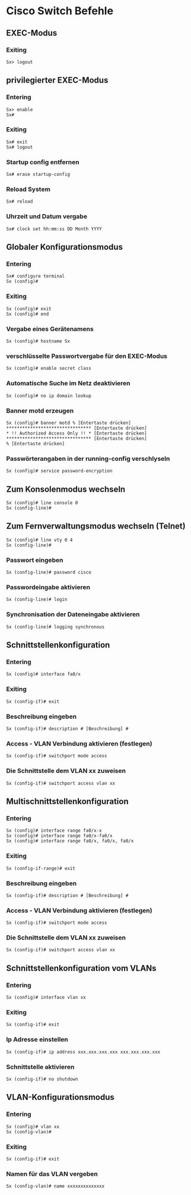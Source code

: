 # Cisco Switch Befehle

## EXEC-Modus

### Exiting
``` 
Sx> logout
```

## privilegierter EXEC-Modus

### Entering

``` Entering
Sx> enable
Sx# 
```
### Exiting
``` 
Sx# exit
Sx# logout
```
### Startup config entfernen

```
Sx# erase startup-config
```

### Reload System
```
Sx# reload
```
### Uhrzeit und Datum vergabe

```
Sx# clock set hh:mm:ss DD Month YYYY
```
## Globaler Konfigurationsmodus
### Entering
``` 
Sx# configure terminal
Sx (config)# 
```
### Exiting
``` 
Sx (config)# exit
Sx (config)# end
```
### Vergabe eines Gerätenamens

``` 
Sx (config)# hostname Sx
```
### verschlüsselte Passwortvergabe für den EXEC-Modus

``` 
Sx (config)# enable secret class
```
### Automatische Suche im Netz deaktivieren
```
Sx (config)# no ip domain lookup
```
### Banner motd erzeugen

```
Sx (config)# banner motd % [Entertaste drücken]
******************************** [Entertaste drücken]
* !! Authorized Access Only !! * [Entertaste drücken]
******************************** [Entertaste drücken]
% [Entertaste drücken]
```
### Passwörterangaben in der running-config verschlyseln

```
Sx (config)# service password-encryption
```
## Zum Konsolenmodus wechseln
```
Sx (config)# line console 0
Sx (config-line)#
```
## Zum Fernverwaltungsmodus wechseln (Telnet)

```
Sx (config)# line vty 0 4
Sx (config-line)#
```

### Passwort eingeben

```
Sx (config-line)# password cisco
```
### Passwordeingabe aktivieren

```
Sx (config-line)# login
```
### Synchronisation der Dateneingabe aktivieren

```
Sx (config-line)# logging synchronous
```


## Schnittstellenkonfiguration
### Entering
```
Sx (config)# interface fa0/x
```
### Exiting
```
Sx (config-if)# exit
```

### Beschreibung eingeben

```
Sx (config-if)# description # [Beschreibung] #
```
### Access - VLAN Verbindung aktivieren (festlegen)

```
Sx (config-if)# switchport mode access
```
### Die Schnittstelle dem VLAN xx zuweisen

```
Sx (config-if)# switchport access vlan xx
```
## Multischnittstellenkonfiguration
### Entering
``` 
Sx (config)# interface range fa0/x-x
Sx (config)# interface range fa0/x-fa0/x
Sx (config)# interface range fa0/x, fa0/x, fa0/x
```
### Exiting
```
Sx (config-if-range)# exit
```

### Beschreibung eingeben

```
Sx (config-if)# description # [Beschreibung] #
```
### Access - VLAN Verbindung aktivieren (festlegen)

```
Sx (config-if)# switchport mode access
```
### Die Schnittstelle dem VLAN xx zuweisen

```
Sx (config-if)# switchport access vlan xx
```

## Schnittstellenkonfiguration vom VLANs
### Entering
```
Sx (config)# interface vlan xx
```
### Exiting
```
Sx (config-if)# exit
```

### Ip Adresse einstellen

```
Sx (config-if)# ip address xxx.xxx.xxx.xxx xxx.xxx.xxx.xxx
```

### Schnittstelle aktivieren

```
Sx (config-if)# no shutdown
```

## VLAN-Konfigurationsmodus

### Entering
```
Sx (config)# vlan xx
Sx (config-vlan)#
```
### Exiting
```
Sx (config-if)# exit
```

### Namen für das VLAN vergeben

```
Sx (config-vlan)# name xxxxxxxxxxxxxx
```
